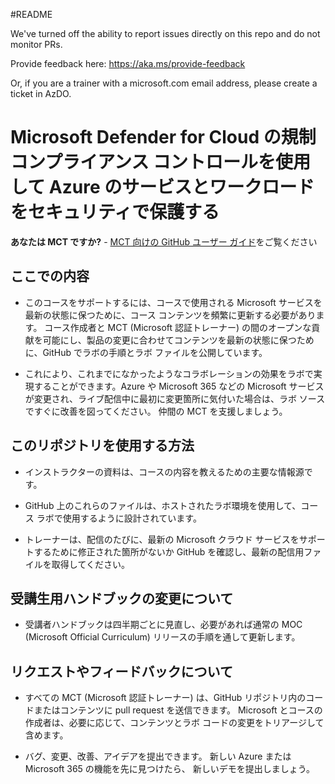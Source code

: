 #README

We've turned off the ability to report issues directly on this repo and do not monitor PRs.

Provide feedback here: https://aka.ms/provide-feedback

Or, if you are a trainer with a microsoft.com email address, please create a ticket in AzDO.

# Microsoft Defender for Cloud の規制コンプライアンス コントロールを使用して Azure のサービスとワークロードをセキュリティで保護する

**あなたは MCT ですか?** - [MCT 向けの GitHub ユーザー ガイド](https://microsoftlearning.github.io/MCT-User-Guide/)をご覧ください

## ここでの内容

- このコースをサポートするには、コースで使用される Microsoft サービスを最新の状態に保つために、コース コンテンツを頻繁に更新する必要があります。 コース作成者と MCT (Microsoft 認証トレーナー) の間のオープンな貢献を可能にし、製品の変更に合わせてコンテンツを最新の状態に保つために、GitHub でラボの手順とラボ ファイルを公開しています。

- これにより、これまでになかったようなコラボレーションの効果をラボで実現することができます。Azure や Microsoft 365 などの Microsoft サービスが変更され、ライブ配信中に最初に変更箇所に気付いた場合は、ラボ ソースですぐに改善を図ってください。 仲間の MCT を支援しましょう。

## このリポジトリを使用する方法

- インストラクターの資料は、コースの内容を教えるための主要な情報源です。

- GitHub 上のこれらのファイルは、ホストされたラボ環境を使用して、コース ラボで使用するように設計されています。

- トレーナーは、配信のたびに、最新の Microsoft クラウド サービスをサポートするために修正された箇所がないか GitHub を確認し、最新の配信用ファイルを取得してください。

## 受講生用ハンドブックの変更について

- 受講者ハンドブックは四半期ごとに見直し、必要があれば通常の MOC (Microsoft Official Curriculum) リリースの手順を通して更新します。

## リクエストやフィードバックについて

- すべての MCT (Microsoft 認証トレーナー) は、GitHub リポジトリ内のコードまたはコンテンツに pull request を送信できます。 Microsoft とコースの作成者は、必要に応じて、コンテンツとラボ コードの変更をトリアージして含めます。

- バグ、変更、改善、アイデアを提出できます。 新しい Azure または Microsoft 365 の機能を先に見つけたら、 新しいデモを提出しましょう。
